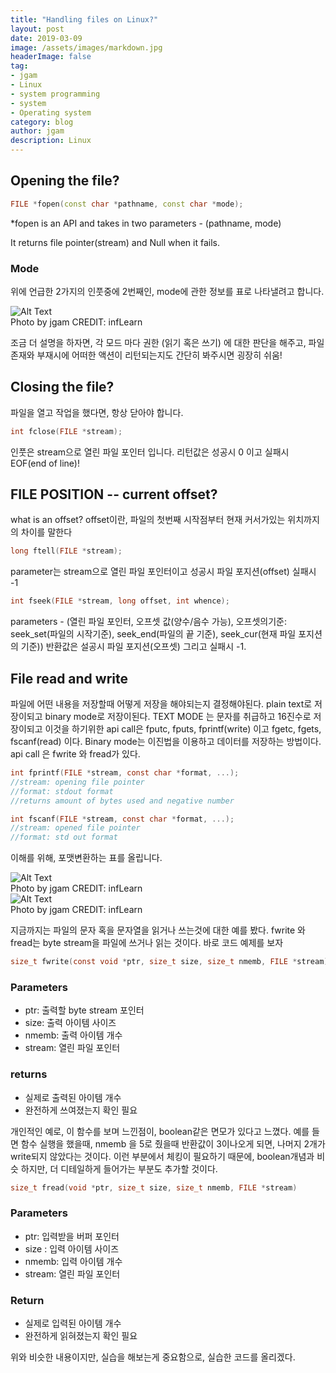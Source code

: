 ```yaml
---
title: "Handling files on Linux?"
layout: post
date: 2019-03-09
image: /assets/images/markdown.jpg
headerImage: false
tag:
- jgam
- Linux
- system programming
- system
- Operating system
category: blog
author: jgam
description: Linux
---
```


## Opening the file?
```C++
FILE *fopen(const char *pathname, const char *mode);
```

*fopen is an API and takes in two parameters - (pathname, mode)

It returns file pointer(stream) and Null when it fails.

### Mode
위에 언급한 2가지의 인풋중에 2번째인, mode에 관한 정보를 표로 나타낼려고 합니다.
<div class="side-by-side">
    <div class="tocenter">
        <img class="image" src="{{ site.url }}/{{ site.linux8 }}" alt="Alt Text">
        <figcaption class="caption">Photo by jgam CREDIT: infLearn</figcaption>
    </div>
</div>

조금 더 설명을 하자면, 각 모드 마다 권한 (읽기 혹은 쓰기) 에 대한 판단을 해주고, 파일 존재와 부재시에 어떠한 액션이 리턴되는지도 간단히 봐주시면 굉장히 쉬움!

## Closing the file?
파일을 열고 작업을 했다면, 항상 닫아야 합니다.

```C
int fclose(FILE *stream);
```

인풋은 stream으로 열린 파일 포인터 입니다. 리턴값은 성공시 0 이고 실패시 EOF(end of line)!

## FILE POSITION -- current offset?
what is an offset?
offset이란, 파일의 첫번째 시작점부터 현재 커서가있는 위치까지의 차이를 말한다

```C
long ftell(FILE *stream);
```
parameter는 stream으로 열린 파일 포인터이고 성공시 파일 포지션(offset) 실패시 -1


```C
int fseek(FILE *stream, long offset, int whence);
```
parameters - (열린 파일 포인터, 오프셋 값(양수/음수 가능), 오프셋의기준: seek_set(파일의 시작기준), seek_end(파일의 끝 기준), seek_cur(현재 파일 포지션의 기준))
반환값은 설공시 파일 포지션(오프셋) 그리고 실패시 -1.

## File read and write

파일에 어떤 내용을 저장할때 어떻게 저장을 해야되는지 결정해야된다. plain text로 저장이되고 binary mode로 저장이된다. TEXT MODE 는 문자를 취급하고 16진수로 저장이되고 이것을 하기위한 api call은 fputc, fputs, fprintf(write) 이고 fgetc, fgets, fscanf(read) 이다. Binary mode는 이진법을 이용하고 데이터를 저장하는 방법이다. api call 은 fwrite 와 fread가 있다.

```C
int fprintf(FILE *stream, const char *format, ...);
//stream: opening file pointer
//format: stdout format
//returns amount of bytes used and negative number
```

```C
int fscanf(FILE *stream, const char *format, ...);
//stream: opened file pointer
//format: std out format
```

이해를 위해, 포맷변환하는 표를 올립니다.

<div class="side-by-side">
    <div class="tocenter">
        <img class="image" src="{{ site.url }}/{{ site.linux9 }}" alt="Alt Text">
        <figcaption class="caption">Photo by jgam CREDIT: infLearn</figcaption>
    </div>
</div>

<div class="side-by-side">
    <div class="tocenter">
        <img class="image" src="{{ site.url }}/{{ site.linux10 }}" alt="Alt Text">
        <figcaption class="caption">Photo by jgam CREDIT: infLearn</figcaption>
    </div>
</div>

지금까지는 파일의 문자 혹을 문자열을 읽거나 쓰는것에 대한 예를 봤다. fwrite 와 fread는 byte stream을 파일에 쓰거나 읽는 것이다. 바로 코드 예제를 보자

```C
size_t fwrite(const void *ptr, size_t size, size_t nmemb, FILE *stream);
```
### Parameters
* ptr: 출력할 byte stream 포인터
* size: 출력 아이템 사이즈
* nmemb: 출력 아이템 개수
* stream: 열린 파일 포인터

### returns
* 실제로 출력된 아이템 개수
* 완전하게 쓰여졌는지 확인 필요

개인적인 예로, 이 함수를 보며 느낀점이, boolean같은 면모가 있다고 느꼈다. 예를 들면 함수 실행을 했을때, nmemb 을 5로 줬을때 반환값이 3이나오게 되면, 나머지 2개가 write되지 않았다는 것이다. 이런 부분에서 체킹이 필요하기 때문에, boolean개념과 비슷 하지만, 더 디테일하게 들어가는 부분도 추가할 것이다.

```C
size_t fread(void *ptr, size_t size, size_t nmemb, FILE *stream)
```
### Parameters
* ptr: 입력받을 버퍼 포인터
* size : 입력 아이템 사이즈
* nmemb: 입력 아이템 개수
* stream: 열린 파일 포인터

### Return
* 실제로 입력된 아이템 개수
* 완전하게 읽혀졌는지 확인 필요

위와 비슷한 내용이지만, 실습을 해보는게 중요함으로, 실습한 코드를 올리겠다.
